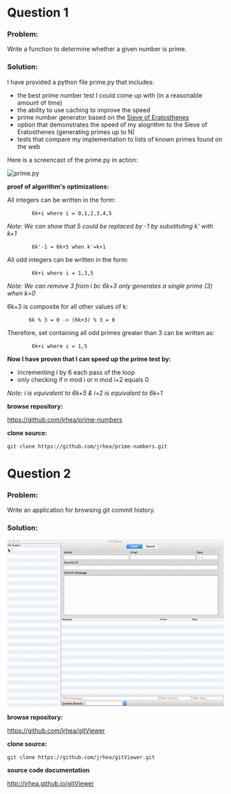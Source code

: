 # Question 1

### Problem:
Write a function to determine whether a given number is prime.

### Solution:

I have provided a python file prime.py that includes:

* the best prime number test I could come up with (in a reasonable amount of time)
* the ability to use caching to improve the speed
* prime number generator based on the [Sieve of Eratosthenes](https://en.wikipedia.org/wiki/Sieve_of_Eratosthenes)
* option that demonstrates the speed of my alogrithm to the Sieve of Eratosthenes (generating primes up to N)
* tests that compare my implementation to lists of known primes found on the web

Here is a screencast of the prime.py in action:

![prime.py](https://raw.githubusercontent.com/jrhea/prime-numbers/master/images/prime_loops.gif)


**proof of algorithm's optimizations:**

All integers can be written in the form:

            6k+i where i = 0,1,2,3,4,5
    
_Note: We can show that 5 could be replaced by -1 by substituting k' with k+1_

            6k'-1 = 6k+5 when k'=k+1

All odd integers can be written in the form:

            6k+i where i = 1,3,5

_Note: We can remove 3 from i bc 6k+3 only generates a single prime (3) when k=0_

6k+3 is composite for all other values of k:

           6k % 3 = 0 -> (6k+3) % 3 = 0

Therefore, set containing all odd primes greater than 3 can be written as:

            6k+i where i = 1,5  

**Now I have proven that I can speed up the prime test by:**
* incrementing i by 6 each pass of the loop 
* only checking if n mod i or n mod i+2 equals 0

_Note: i is equivalent to 6k+5 & i+2 is equivalent to 6k+1_


**browse repository:**

https://github.com/jrhea/prime-numbers

**clone source:**

```
git clone https://github.com/jrhea/prime-numbers.git
```

# Question 2

### Problem:
Write an application for browsing git commit history.

### Solution:

![gitViewer](https://raw.githubusercontent.com/jrhea/gitViewer/master/docs/gitViewer.gif)

**browse repository:**

https://github.com/jrhea/gitViewer

**clone source:**

```
git clone https://github.com/jrhea/gitViewer.git
```

**source code documentation**

http://jrhea.github.io/gitViewer

